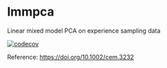 # lmmpca
Linear mixed model PCA on experience sampling data

[![codecov](https://codecov.io/gh/htwangtw/limmpca/branch/master/graph/badge.svg?token=kkLZAJ1E4G)](https://codecov.io/gh/htwangtw/limmpca)

Reference:
 https://doi.org/10.1002/cem.3232